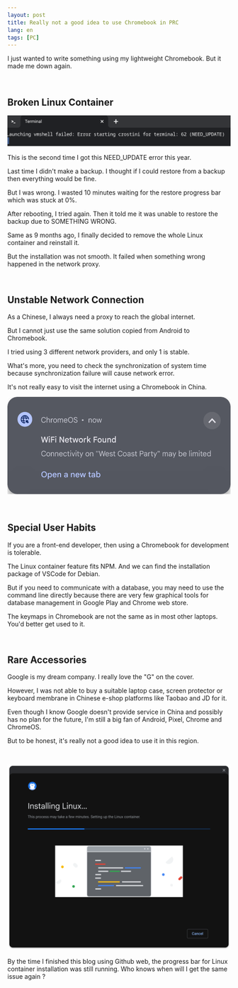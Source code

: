 ```yaml
---
layout: post
title: Really not a good idea to use Chromebook in PRC
lang: en
tags: [PC]
---
```


I just wanted to write something using my lightweight Chromebook. But it made me down again.

<br/>

## Broken Linux Container

![Error when launching Linux container](/assets/img/chromebook-container-crashed.png)

This is the second time I got this NEED_UPDATE error this year.

Last time I didn't make a backup. I thought if I could restore from a backup then everything would be fine.

But I was wrong. I wasted 10 minutes waiting for the restore progress bar which was stuck at 0%.

After rebooting, I tried again. Then it told me it was unable to restore the backup due to SOMETHING WRONG.

Same as 9 months ago, I finally decided to remove the whole Linux container and reinstall it.

But the installation was not smooth. It failed when something wrong happened in the network proxy.

<br/>

## Unstable Network Connection

As a Chinese, I always need a proxy to reach the global internet.

But I cannot just use the same solution copied from Android to Chromebook.

I tried using 3 different network providers, and only 1 is stable. 

What's more, you need to check the synchronization of system time because synchronization failure will cause network error.

It's not really easy to visit the internet using a Chromebook in China.

![Network was limited](/assets/img/wifi-connection-was-limited.png)

<br/>

## Special User Habits

If you are a front-end developer, then using a Chromebook for development is tolerable.

The Linux container feature fits NPM. And we can find the installation package of VSCode for Debian.

But if you need to communicate with a database, you may need to use the command line directly because there are very few graphical tools for database management in Google Play and Chrome web store.

The keymaps in Chromebook are not the same as in most other laptops. You'd better get used to it.

<br/>

## Rare Accessories

Google is my dream company. I really love the "G" on the cover.

However, I was not able to buy a suitable laptop case, screen protector or keyboard membrane in Chinese e-shop platforms like Taobao and JD for it.

Even though I know Google doesn't provide service in China and possibly has no plan for the future, I'm still a big fan of Android, Pixel, Chrome and ChromeOS.

But to be honest, it's really not a good idea to use it in this region.

<br/>

![Linux Installation Got Stucked](/assets/img/linux-installation-stuck.png)

By the time I finished this blog using Github web, the progress bar for Linux container installation was still running. Who knows when will I get the same issue again ?
